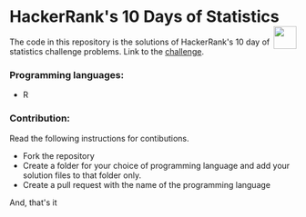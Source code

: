 # HackerRank's 10 Days of Statistics <img src="https://cdn4.iconfinder.com/data/icons/logos-and-brands-1/512/160_Hackerrank_logo_logos-512.png" width=40px align="right">
The code in this repository is the solutions of HackerRank's 10 day of statistics challenge problems.
Link to the [challenge](https://www.hackerrank.com/domains/tutorials/10-days-of-statistics).




### Programming languages:
- R




### Contribution:
Read the following instructions for contibutions.

- Fork the repository
- Create a folder for your choice of programming language and add your solution files to that folder only.
- Create a pull request with the name of the programming language

And, that's it
